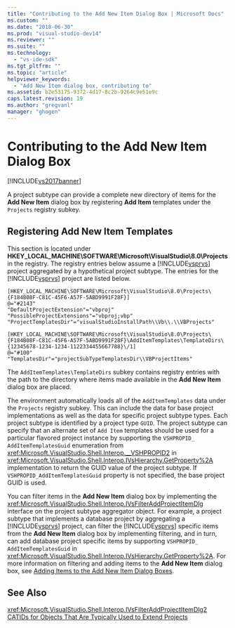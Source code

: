 ```yaml
---
title: "Contributing to the Add New Item Dialog Box | Microsoft Docs"
ms.custom: ""
ms.date: "2018-06-30"
ms.prod: "visual-studio-dev14"
ms.reviewer: ""
ms.suite: ""
ms.technology: 
  - "vs-ide-sdk"
ms.tgt_pltfrm: ""
ms.topic: "article"
helpviewer_keywords: 
  - "Add New Item dialog box, contributing to"
ms.assetid: b2e53175-9372-4d17-8c2b-9264c9e51e9c
caps.latest.revision: 19
ms.author: "gregvanl"
manager: "ghogen"
---
```

# Contributing to the Add New Item Dialog Box
[!INCLUDE[vs2017banner](../../includes/vs2017banner.md)]

A project subtype can provide a complete new directory of items for the **Add New Item** dialog box by registering **Add Item** templates under the `Projects` registry subkey.  
  
## Registering Add New Item Templates  
 This section is located under **HKEY_LOCAL_MACHINE\SOFTWARE\Microsoft\VisualStudio\8.0\Projects** in the registry. The registry entries below assume a [!INCLUDE[vsprvs](../../includes/vsprvs-md.md)] project aggregated by a hypothetical project subtype. The entries for the [!INCLUDE[vsprvs](../../includes/vsprvs-md.md)] project are listed below.  
  
```  
[HKEY_LOCAL_MACHINE\SOFTWARE\Microsoft\VisualStudio\8.0\Projects\{F184B08F-C81C-45F6-A57F-5ABD9991F28F}]  
@="#2143"  
"DefaultProjectExtension"="vbproj"  
"PossibleProjectExtensions"="vbproj;vbp"  
"ProjectTemplatesDir"="visualStudioInstallPath\\Vb\\.\\VBProjects"  
  
[HKEY_LOCAL_MACHINE\SOFTWARE\Microsoft\VisualStudio\8.0\Projects\{F184B08F-C81C-45F6-A57F-5ABD9991F28F}\AddItemTemplates\TemplateDirs\{12345678-1234-1234-1122334455667788}\/1]  
@="#100"  
"TemplatesDir"="projectSubTypeTemplatesDir\\VBProjectItems"  
```  
  
 The `AddItemTemplates\TemplateDirs` subkey contains registry entries with the path to the directory where items made available in the **Add New Item** dialog box are placed.  
  
 The environment automatically loads all of the `AddItemTemplates` data under the `Projects` registry subkey. This can include the data for base project implementations as well as the data for specific project subtype types. Each project subtype is identified by a project type `GUID`. The project subtype can specify that an alternate set of `Add Item` templates should be used for a particular flavored project instance by supporting the `VSHPROPID_ AddItemTemplatesGuid` enumeration from <xref:Microsoft.VisualStudio.Shell.Interop.__VSHPROPID2> in <xref:Microsoft.VisualStudio.Shell.Interop.IVsHierarchy.GetProperty%2A> implementation to return the GUID value of the project subtype. If `VSHPROPID_AddItemTemplatesGuid` property is not specified, the base project GUID is used.  
  
 You can filter items in the **Add New Item** dialog box by implementing the <xref:Microsoft.VisualStudio.Shell.Interop.IVsFilterAddProjectItemDlg> interface on the project subtype aggregator object. For example, a project subtype that implements a database project by aggregating a [!INCLUDE[vsprvs](../../includes/vsprvs-md.md)] project, can filter the [!INCLUDE[vsprvs](../../includes/vsprvs-md.md)] specific items from the **Add New Item** dialog box by implementing filtering, and in turn, can add database project specific items by supporting `VSHPROPID_ AddItemTemplatesGuid` in <xref:Microsoft.VisualStudio.Shell.Interop.IVsHierarchy.GetProperty%2A>. For more information on filtering and adding items to the **Add New Item** dialog box, see [Adding Items to the Add New Item Dialog Boxes](../../extensibility/internals/adding-items-to-the-add-new-item-dialog-boxes.md).  
  
## See Also  
 <xref:Microsoft.VisualStudio.Shell.Interop.IVsFilterAddProjectItemDlg2>   
 [CATIDs for Objects That Are Typically Used to Extend Projects](../../extensibility/internals/catids-for-objects-that-are-typically-used-to-extend-projects.md)

